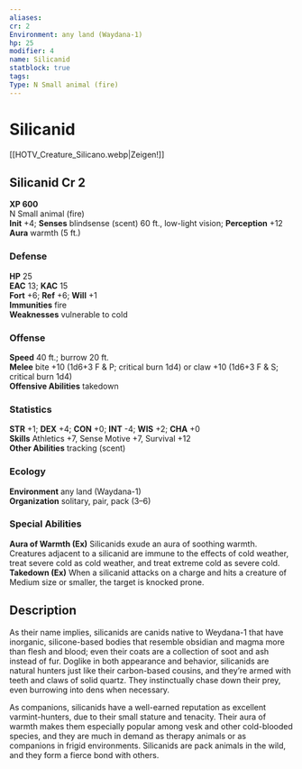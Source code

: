 ```yaml
---
aliases: 
cr: 2
Environment: any land (Waydana-1)  
hp: 25
modifier: 4 
name: Silicanid
statblock: true
tags: 
Type: N Small animal (fire)  
---
```


# Silicanid

[[HOTV_Creature_Silicano.webp|Zeigen!]]

## Silicanid Cr 2

**XP 600**  
N Small animal (fire)  
**Init** +4; **Senses** blindsense (scent) 60 ft., low-light vision; **Perception** +12  
**Aura** warmth (5 ft.)

### Defense

**HP** 25  
**EAC** 13; **KAC** 15  
**Fort** +6; **Ref** +6; **Will** +1  
**Immunities** fire  
**Weaknesses** vulnerable to cold

### Offense

**Speed** 40 ft.; burrow 20 ft.  
**Melee** bite +10 (1d6+3 F & P; critical burn 1d4) or claw +10 (1d6+3 F & S; critical burn 1d4)  
**Offensive Abilities** takedown

### Statistics

**STR** +1; **DEX** +4; **CON** +0; **INT** -4; **WIS** +2; **CHA** +0  
**Skills** Athletics +7, Sense Motive +7, Survival +12  
**Other Abilities** tracking (scent)

### Ecology

**Environment** any land (Waydana-1)  
**Organization** solitary, pair, pack (3–6)

### Special Abilities

**Aura of Warmth (Ex)** Silicanids exude an aura of soothing warmth. Creatures adjacent to a silicanid are immune to the effects of cold weather, treat severe cold as cold weather, and treat extreme cold as severe cold.  
**Takedown (Ex)** When a silicanid attacks on a charge and hits a creature of Medium size or smaller, the target is knocked prone.

## Description

As their name implies, silicanids are canids native to Weydana-1 that have inorganic, silicone-based bodies that resemble obsidian and magma more than flesh and blood; even their coats are a collection of soot and ash instead of fur. Doglike in both appearance and behavior, silicanids are natural hunters just like their carbon-based cousins, and they’re armed with teeth and claws of solid quartz. They instinctually chase down their prey, even burrowing into dens when necessary.  
  
As companions, silicanids have a well-earned reputation as excellent varmint-hunters, due to their small stature and tenacity. Their aura of warmth makes them especially popular among vesk and other cold-blooded species, and they are much in demand as therapy animals or as companions in frigid environments. Silicanids are pack animals in the wild, and they form a fierce bond with others.
